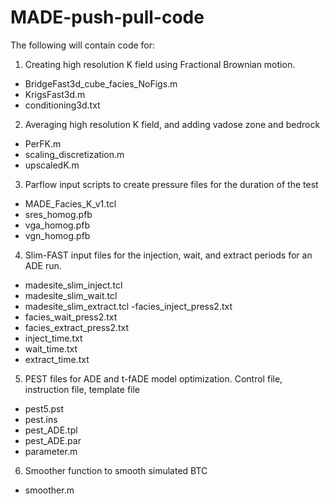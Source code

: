 # MADE-push-pull-code

The following will contain code for:
1. Creating high resolution K field using Fractional Brownian motion.
- BridgeFast3d_cube_facies_NoFigs.m
- KrigsFast3d.m
- conditioning3d.txt
2. Averaging high resolution K field, and adding vadose zone and bedrock
- PerFK.m
- scaling_discretization.m
- upscaledK.m
3. Parflow input scripts to create pressure files for the duration of the test
- MADE_Facies_K_v1.tcl
- sres_homog.pfb
- vga_homog.pfb
- vgn_homog.pfb
4. Slim-FAST input files for the injection, wait, and extract periods for an ADE run. 
- madesite_slim_inject.tcl
- madesite_slim_wait.tcl
- madesite_slim_extract.tcl
-facies_inject_press2.txt
- facies_wait_press2.txt
- facies_extract_press2.txt
- inject_time.txt
- wait_time.txt
- extract_time.txt
5. PEST files for ADE and t-fADE model optimization. Control file, instruction file, template file
- pest5.pst
- pest.ins
- pest_ADE.tpl
- pest_ADE.par
- parameter.m
6. Smoother function to smooth simulated BTC
- smoother.m
